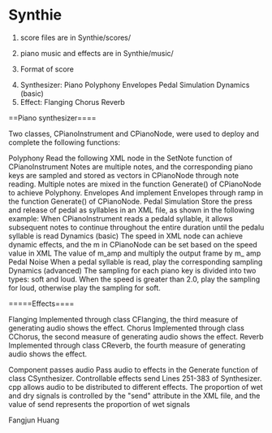 # Synthie
1.  score files are in Synthie/scores/

2.  piano music and effects are in Synthie/music/

3.  Format of score

<?xml version="1.0" encoding="utf-8"?>
<score bpm="60" beatspermeasure="4">
	<instrument instrument="PianoInstrument">
		<note measure="1"   beat="1" 	   duration="2"   speed="1.0"    notes="C3 G3 C4 E5"/>	
    <note measure="5"   beat="1" 	   duration="1"   speed="2.0"    notes="C3 E5 pedald"/>
		<note measure="5"   beat="1.5"     duration="1"   speed="2.1"    notes="G3"/>
		<note measure="5"   beat="2"       duration="1"   speed="2.2"    notes="C4"/>
		<note measure="5"   beat="2.5"     duration="1"   speed="2.3"    notes="E5"/>	
	<instrument instrument="FlangingEffect">									   
		<note measure="3"   beat="1"   send="1.0"	delay="0.02"   freq="0.02"/>			     
	</instrument>
</score>


4.  Synthesizer: Piano
                  Polyphony
                  Envelopes
                  Pedal Simulation
                  Dynamics (basic)
5.  Effect: Flanging 
            Chorus
            Reverb


==Piano synthesizer====

Two classes, CPianoInstrument and CPianoNode, were used to deploy and complete the following functions:

Polyphony
                Read the following XML node in the SetNote function of CPianoInstrument
                <note measure="1" beat="1" duration="2" speed="1.0" notes="C3 G3 C4 E5"/>
                Notes are multiple notes, and the corresponding piano keys are sampled and stored as vectors in CPianoNode through note reading. Multiple notes are mixed in the function Generate() of CPianoNode to achieve Polyphony.
Envelopes
                And implement Envelopes through ramp in the function Generate() of CPianoNode.
Pedal Simulation
                Store the press and release of pedal as syllables in an XML file, as shown in the following example:
                <note measure="5" beat="1" duration="1" speed="2.0" notes="C3 E5 pedal"/>
                <note measure="5" beat="4.5" duration="1" speed="2.1" notes="B3 pedal"/>
                When CPianoInstrument reads a pedald syllable, it allows subsequent notes to continue throughout the entire duration until the pedalu syllable is read
Dynamics (basic)
                The speed in XML node can achieve dynamic effects, and the m in CPianoNode can be set based on the speed value in XML The value of m_amp and multiply the output frame by m_ amp
Pedal Noise
                When a pedal syllable is read, play the corresponding sampling
Dynamics (advanced)
                The sampling for each piano key is divided into two types: soft and loud. When the speed is greater than 2.0, play the sampling for loud, otherwise play the sampling for soft.
		
=====Effects====

Flanging
                Implemented through class CFlanging, the third measure of generating audio shows the effect.
Chorus
                Implemented through class CChorus, the second measure of generating audio shows the effect.
Reverb
                Implemented through class CReverb, the fourth measure of generating audio shows the effect.

Component passes audio
                Pass audio to effects in the Generate function of class CSynthesizer.
Controllable effects send
                Lines 251-383 of Synthesizer. cpp allows audio to be distributed to different effects. The proportion of wet and dry signals is controlled by the "send" attribute in the XML file, and the value of send represents the proportion of wet signals





Fangjun Huang
